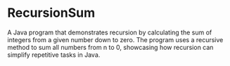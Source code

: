 # RecursionSum
A Java program that demonstrates recursion by calculating the sum of integers from a given number down to zero. The program uses a recursive method to sum all numbers from n to 0, showcasing how recursion can simplify repetitive tasks in Java.
